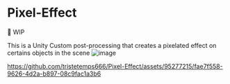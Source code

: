 

# Pixel-Effect
🚧 WIP 

This is a Unity Custom post-processing that creates a pixelated effect on certains objects in the scene
![image](https://github.com/tristetemps666/Pixel-Effect/assets/95277215/e2ee4dec-b64f-4a57-8648-4cf8f4ea5d4a)


https://github.com/tristetemps666/Pixel-Effect/assets/95277215/fae7f558-9626-4d2a-b897-08c9fac1a3b6

